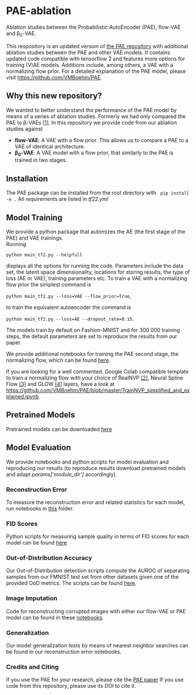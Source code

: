 # PAE-ablation
Ablation studies between the Probabilistic AutoEncoder (PAE), flow-VAE and &beta;<sub>0</sub>-VAE.

This respository is an updated version of [the PAE repository](https://github.com/VMBoehm/PAE) with additional ablation studies between the PAE and other VAE models. It contains updated code compatible with tensorflow 2 and features more options for training (V)AE models. Additions include, among others, a VAE with a normalizing flow prior. For a detailed explanation of the PAE model, please visit https://github.com/VMBoehm/PAE.

## Why this new repository?
We wanted to better understand the performance of the PAE model by means of a series of ablation studies. Formerly we had only compared the PAE to &beta;-VAEs [[1]](https://openreview.net/forum?id=Sy2fzU9gl).
In this repository we provide code from our ablation studies against 
- **flow-VAE**: A VAE with a flow prior. This allows us to compare a PAE to a VAE of identical architecture.
- **&beta;<sub>0</sub>-VAE**: A VAE model with a flow prior, that similarly to the PAE is trained in two stages.

## Installation
The PAE package can be installed from the root directory with
``` pip install -e .```
All requirements are listed in *tf22.yml*

## Model Training
We provide a python package that automizes the AE (the first stage of the PAE) and VAE trainings.   
Running   

```python main_tf2.py --helpfull```   

displays all the options for running the code. 
Parameters include the data set, the latent space dimensionality, locations for storing results, the type of loss (AE or VAE), training parameters etc.
To train a VAE with a normalizing flow prior the simplest command is

```python main_tf2.py --loss=VAE --flow_prior=True```, 

to train the equivalent autoencoder the command is

```python main_tf2.py --loss=AE --dropout_rate=0.15```.

The models train by default on Fashion-MNIST and for 300 000 training steps, the default parameters are set to reproduce the results from our paper. 

We provide additional notebooks for training the PAE second stage, the normalizing flow, which can be found [here](https://github.com/VMBoehm/PAE-ablation/tree/master/notebooks/FlowTraining).

If you are looking for a well commented, Google Colab compatible template to train a normalizing flow with your choice of RealNVP [[2]](https://openreview.net/forum?id=HkpbnH9lx), Neural Spline Flow [[3]](https://openreview.net/forum?id=VRBovC34Lox) and GLOW [[4]](https://openreview.net/forum?id=SO0seyEEKZ) layers, have a look at https://github.com/VMBoehm/PAE/blob/master/TrainNVP_simplified_and_explained.ipynb.


## Pretrained Models
Pretrained models can be downloaded [here](https://zenodo.org/record/5130620)

## Model Evaluation
We provide notebooks and python scripts for model evaluation and reproducing our results (to reproduce results download pretrained models and adapt *params['module_dir']* accordingly).

### Reconstruction Error
To measure the reconstruction error and related statistics for each model, run notebooks in [this](https://github.com/VMBoehm/PAE-ablation/tree/master/notebooks/Reconstructions) folder.

### FID Scores
Python scripts for measuring sample quality in terms of FID scores for each model can be found [here](https://github.com/VMBoehm/PAE-ablation/tree/master/scripts/FIDScores)

### Out-of-Distribution Accuracy
Our Out-of-Distribution detection scripts compute the AUROC of separating samples from our FMNIST test set from other datasets given one of the provided OoD metrics.
The scripts can be found [here](https://github.com/VMBoehm/PAE-ablation/tree/master/scripts/OoD). 

### Image Imputation
Code for reconstructing corrupted images with either our flow-VAE or PAE model can be found in these [notebooks](https://github.com/VMBoehm/PAE-ablation/tree/master/notebooks/ImageRestoration).

### Generalization
Our model generalization tests by means of nearest neighbor searches can be found in our reconstruction error notebooks. 

### Credits and Citing
If you use the PAE for your research, please cite the [PAE paper](https://arxiv.org/abs/2006.05479)
If you use code from this repository, please use its DOI to cite it.
